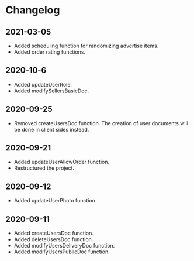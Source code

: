 # Changelog
## 2021-03-05
- Added scheduling function for randomizing advertise items.
- Added order rating functions.

## 2020-10-6
- Added updateUserRole.
- Added modifySellersBasicDoc.

## 2020-09-25
- Removed createUsersDoc function. The creation of user documents will be done in client sides instead.

## 2020-09-21
- Added updateUserAllowOrder function.
- Restructured the project.

## 2020-09-12
- Added updateUserPhoto function.

## 2020-09-11
- Added createUsersDoc function.
- Added deleteUsersDoc function.
- Added modifyUsersDeliveryDoc function.
- Added modifyUsersPublicDoc function.